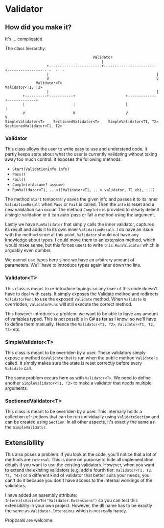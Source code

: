 # Validator

## How did you make it?

It's ... complicated.

The class hierarchy:

```
                                        Validator
                                            |
                   +------------------------+------------------------+---------------- - -  -  -
                   |                                                 |
                   V                                                 V
              Validator<T>                                  Validator<T1, T2>
                   |                                                 |
        +----------+-----------+                       +-------------+-------------+
        |                      |                       |                           |
        V                      V                       V                           V
SimpleValidator<T>    SectionedValidator<T>    SimpleValidator<T1, T2>    SectionedValidator<T1, T2>
```

### Validator

This class allows the user to write easy to use and understand code.
It partly keeps state about what the user is currently validating without taking away too much control.
It exposes the following methods:

* `Start(ValidationInfo info)`
* `Pass()`
* `Fail()`
* `Complete(Assume? assume)`
* `RunValidator<T1, ...>(IValidator<T1, ...> validator, T1 obj, ...)`

The method `Start` temporarily saves the given info and passes it to its inner `ValidationResult` when `Pass` or `Fail` is called.
Then the `info` is reset and a new validation can occur.
The method `Complete` is provided to clearly delimit a single validation or it can auto-pass or fail a method using the argument.

Lastly we have `RunValidator` that simply calls the inner validator, captures its result and adds it to its own inner `ValidationResult`.
I do have an issue with the method since at this point, `Validator` should not have any knowledge about types.
I could move them to an extension method, which would make sense, but this forces users to write `this.RunValidator` which is arguably even dumber.

We cannot use types here since we have an arbitrary amount of parameters.
We'll have to introduce types again later down the line.


### Validator&lt;T&gt;

This class is meant to re-introduce typings so any user of this code doesn't have to deal with casts.
It simply exposes the Validate method and redirects `ValidatorFunc` to use the exposed `Validate` method.
When `Validate` is overridden, `ValidatorFunc` will still execute the correct method.

This however introduces a problem: we want to be able to have any amount of variables typed.
This is not possible in C# as far as I know, so we'll have to define them manually.
Hence the `Validator<T1, T2>`, `Validator<T1, T2, T3>` etc.

### SimpleValidator&lt;T&gt;

This class is meant to be overriden by a user.
These validators simply expose a method `DoValidate` that is run when the public method `Validate` is called.
It simply makes sure the state is reset correctly before every `Validate` call.

The same problem occurs here as with `Validator<T>`.
We need to define another `SimpleValidator<T1, T2>` to make a validator that needs multiple arguments.

### SectionedValidator&lt;T&gt;

This class is meant to be overriden by a user.
This internally holds a collection of sections that can be run individually using `ValidateSection` and can be created using `Section`.
In all other aspects, it's exactly the same as the `SimpleValidator`.

## Extensibility

This also poses a problem.
If you look at the code, you'll notice that a lot of methods are `internal`.
This is done on purpose to hide all implementation details if you want to use the existing validators.
However, when you want to extend the existing validators (e.g. add a fourth tier: `Validator<T1, T2, T3, T4>`) or a different kind of validator that better suits your needs, you can't do it because you don't have access to the internal workings of the validators.

I have added an assembly attribute: `InternalsVisibleTo("Validator.Extensions")` so you can test this extensibility in your own project.
However, the dll name has to be exactly the same as `Validator.Extensions` which is not really handy.

Proposals are welcome.